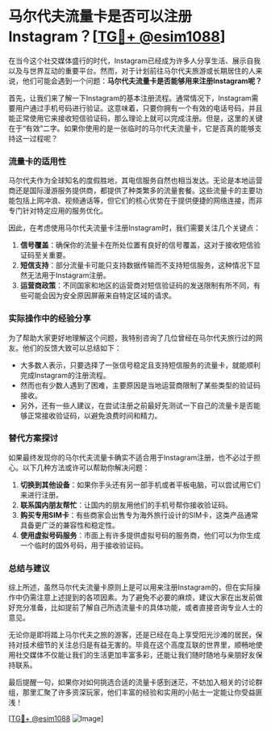 # 马尔代夫流量卡是否可以注册Instagram？[[TG💪+ @esim1088](https://t.me/s/esim1088)]

在当今这个社交媒体盛行的时代，Instagram已经成为许多人分享生活、展示自我以及与世界互动的重要平台。然而，对于计划前往马尔代夫旅游或长期居住的人来说，他们可能会遇到一个问题：**马尔代夫流量卡是否能够用来注册Instagram呢？**

首先，让我们来了解一下Instagram的基本注册流程。通常情况下，Instagram需要用户通过手机号码进行验证。这意味着，只要你拥有一个有效的电话号码，并且能正常使用它来接收短信验证码，那么理论上就可以完成注册。但是，这里的关键在于“有效”二字。如果你使用的是一张临时的马尔代夫流量卡，它是否真的能够支持这一过程呢？

### 流量卡的适用性

马尔代夫作为全球知名的度假胜地，其电信服务自然也相当发达。无论是本地运营商还是国际漫游服务提供商，都提供了种类繁多的流量套餐。这些流量卡的主要功能包括上网冲浪、视频通话等，但它们的核心优势在于提供便捷的网络连接，而非专门针对特定应用的服务优化。

因此，在考虑使用马尔代夫流量卡注册Instagram时，我们需要关注几个关键点：

1. **信号覆盖**：确保你的流量卡在所处位置有良好的信号覆盖，这对于接收短信验证码至关重要。
2. **短信支持**：部分流量卡可能只支持数据传输而不支持短信服务，这种情况下显然无法用于Instagram注册。
3. **运营商政策**：不同国家和地区的运营商对短信验证码的发送限制有所不同，有些可能会因为安全原因屏蔽来自特定区域的请求。

### 实际操作中的经验分享

为了帮助大家更好地理解这个问题，我特别咨询了几位曾经在马尔代夫旅行过的网友。他们的反馈大致可以总结如下：

- 大多数人表示，只要选择了一张信号稳定且支持短信服务的流量卡，就能顺利完成Instagram的注册流程。
- 然而也有少数人遇到了困难，主要原因是当地运营商限制了某些类型的验证码接收。
- 另外，还有一些人建议，在尝试注册之前最好先测试一下自己的流量卡是否能够正常接收验证码，以避免浪费时间和精力。

### 替代方案探讨

如果最终发现你的马尔代夫流量卡确实不适合用于Instagram注册，也不必过于担心。以下几种方法或许可以帮助你解决问题：

1. **切换到其他设备**：如果你手头还有另一部手机或者平板电脑，可以尝试用它们来进行注册。
2. **联系国内朋友帮忙**：让国内的朋友用他们的手机号帮你接收验证码。
3. **购买专用SIM卡**：有些商家会出售专为海外旅行设计的SIM卡，这类产品通常具备更广泛的兼容性和稳定性。
4. **使用虚拟号码服务**：市面上有许多提供虚拟号码的服务商，他们可以为你生成一个临时的国外号码，用于接收验证码。

### 总结与建议

综上所述，虽然马尔代夫流量卡原则上是可以用来注册Instagram的，但在实际操作中仍需注意上述提到的各项因素。为了避免不必要的麻烦，建议大家在出发前做好充分准备，比如提前了解自己所选流量卡的具体功能，或者直接咨询专业人士的意见。

无论你是即将踏上马尔代夫之旅的游客，还是已经在岛上享受阳光沙滩的居民，保持对技术细节的关注总归是有益无害的。毕竟在这个高度互联的世界里，顺畅地使用社交媒体不仅能让我们的生活更加丰富多彩，还能让我们随时随地与亲朋好友保持联系。

最后提醒一句，如果你对如何挑选合适的流量卡感到迷茫，不妨加入相关的讨论群组，那里汇聚了许多资深玩家，他们丰富的经验和实用的小贴士一定能让你受益匪浅！

[[TG💪+ @esim1088](https://t.me/s/esim1088) ![Image](https://i.postimg.cc/4NQfJmqS/Snipaste-2025-05-13-00-14-12.png)]